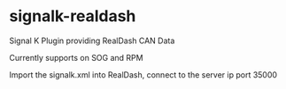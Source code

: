 # signalk-realdash
Signal K Plugin providing RealDash CAN Data

Currently supports on SOG and RPM

Import the signalk.xml into RealDash, connect to the server ip port 35000
